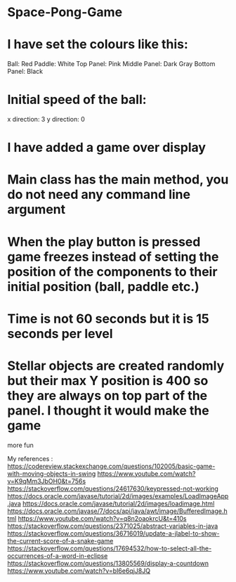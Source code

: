 # Space-Pong-Game
# I have set the colours like this:
Ball: Red
Paddle: White
Top Panel: Pink
Middle Panel: Dark Gray
Bottom Panel: Black

# Initial speed of the ball:
x direction: 3
y direction: 0

# I have added a game over display 

# Main class has the main method, you do not need any command line argument

# When the play button is pressed game freezes instead of setting the position of the components to their initial position (ball, paddle etc.)

# Time is not 60 seconds but it is 15 seconds per level

# Stellar objects are created randomly but their max Y position is 400 so they are always on top part of the panel. I thought it would make the game 
more fun

My references :
https://codereview.stackexchange.com/questions/102005/basic-game-with-moving-objects-in-swing
https://www.youtube.com/watch?v=K9qMm3JbOH0&t=756s
https://stackoverflow.com/questions/24617630/keypressed-not-working
https://docs.oracle.com/javase/tutorial/2d/images/examples/LoadImageApp.java
https://docs.oracle.com/javase/tutorial/2d/images/loadimage.html
https://docs.oracle.com/javase/7/docs/api/java/awt/image/BufferedImage.html
https://www.youtube.com/watch?v=q8n2oaokrcU&t=410s
https://stackoverflow.com/questions/2371025/abstract-variables-in-java
https://stackoverflow.com/questions/36716019/update-a-jlabel-to-show-the-current-score-of-a-snake-game
https://stackoverflow.com/questions/17694532/how-to-select-all-the-occurrences-of-a-word-in-eclipse
https://stackoverflow.com/questions/13805569/display-a-countdown
https://www.youtube.com/watch?v=bI6e6qjJ8JQ
